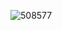 ![508577](https://github.com/ripmeso/HTML-al-t-rma-01/assets/141190425/978da904-c2dc-44f2-bb22-87cb72ea3d1a)

